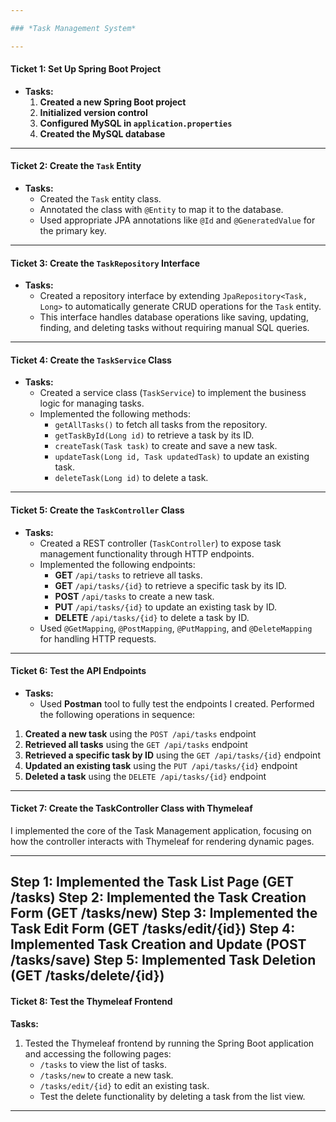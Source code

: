 ```yaml
---

### *Task Management System*

---
```


#### **Ticket 1: Set Up Spring Boot Project**

- **Tasks:**
  1. **Created a new Spring Boot project**     
  2. **Initialized version control**
  3. **Configured MySQL in `application.properties`**    
  4. **Created the MySQL database**
   
---

#### **Ticket 2: Create the `Task` Entity**

- **Tasks:**
  - Created the `Task` entity class.
  - Annotated the class with `@Entity` to map it to the database.
  - Used appropriate JPA annotations like `@Id` and `@GeneratedValue` for the primary key.

---

#### **Ticket 3: Create the `TaskRepository` Interface**

- **Tasks:**
  - Created a repository interface by extending `JpaRepository<Task, Long>` to automatically generate CRUD operations for the `Task` entity.
  - This interface handles database operations like saving, updating, finding, and deleting tasks without requiring manual SQL queries.

---

#### **Ticket 4: Create the `TaskService` Class**

- **Tasks:**
  - Created a service class (`TaskService`) to implement the business logic for managing tasks.
  - Implemented the following methods:
    - `getAllTasks()` to fetch all tasks from the repository.
    - `getTaskById(Long id)` to retrieve a task by its ID.
    - `createTask(Task task)` to create and save a new task.
    - `updateTask(Long id, Task updatedTask)` to update an existing task.    
    - `deleteTask(Long id)` to delete a task.

---

#### **Ticket 5: Create the `TaskController` Class**

- **Tasks:**
  - Created a REST controller (`TaskController`) to expose task management functionality through HTTP endpoints.
  - Implemented the following endpoints:
    - **GET** `/api/tasks` to retrieve all tasks.
    - **GET** `/api/tasks/{id}` to retrieve a specific task by its ID.
    - **POST** `/api/tasks` to create a new task.
    - **PUT** `/api/tasks/{id}` to update an existing task by ID.     
    - **DELETE** `/api/tasks/{id}` to delete a task by ID.
  - Used `@GetMapping`, `@PostMapping`, `@PutMapping`, and `@DeleteMapping` for handling HTTP requests.

---

#### **Ticket 6: Test the API Endpoints**

- **Tasks:**
  - Used **Postman** tool to fully test the endpoints I created. Performed the following operations in sequence:

1. **Created a new task** using the `POST /api/tasks` endpoint
2. **Retrieved all tasks** using the `GET /api/tasks` endpoint   
3. **Retrieved a specific task by ID** using the `GET /api/tasks/{id}` endpoint
4. **Updated an existing task** using the `PUT /api/tasks/{id}` endpoint
5. **Deleted a task** using the `DELETE /api/tasks/{id}` endpoint

---

#### **Ticket 7: Create the TaskController Class with Thymeleaf**

I implemented the core of the Task Management application, focusing on how the controller interacts with Thymeleaf for rendering dynamic pages.

---

**Step 1: Implemented the Task List Page (GET /tasks)**
**Step 2: Implemented the Task Creation Form (GET /tasks/new)**
**Step 3: Implemented the Task Edit Form (GET /tasks/edit/{id})**
**Step 4: Implemented Task Creation and Update (POST /tasks/save)**
**Step 5: Implemented Task Deletion (GET /tasks/delete/{id})**
---

#### **Ticket 8: Test the Thymeleaf Frontend**

**Tasks:**
1. Tested the Thymeleaf frontend by running the Spring Boot application and accessing the following pages:
   - `/tasks` to view the list of tasks.
   - `/tasks/new` to create a new task.
   - `/tasks/edit/{id}` to edit an existing task.
   - Test the delete functionality by deleting a task from the list view.

---

